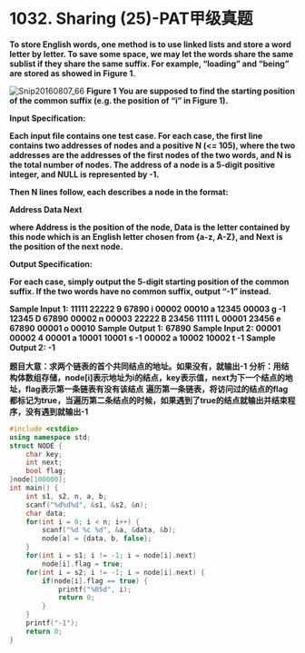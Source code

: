 # 1032. Sharing (25)-PAT甲级真题

**To store English words, one method is to use linked lists and store a word letter by letter. To save some space, we may let the words share the same sublist if they share the same suffix. For example, “loading” and “being” are stored as showed in Figure 1.**

![Snip20160807_66](http://www.liuchuo.net/wp-content/uploads/2016/08/Snip20160807_66.png)
**Figure 1**
**You are supposed to find the starting position of the common suffix (e.g. the position of “i” in Figure 1).**

**Input Specification:**

**Each input file contains one test case. For each case, the first line contains two addresses of nodes and a positive N (<= 105), where the two addresses are the addresses of the first nodes of the two words, and N is the total number of nodes. The address of a node is a 5-digit positive integer, and NULL is represented by -1.**

**Then N lines follow, each describes a node in the format:**

**Address Data Next**

**where Address is the position of the node, Data is the letter contained by this node which is an English letter chosen from {a-z, A-Z}, and Next is the position of the next node.**

**Output Specification:**

**For each case, simply output the 5-digit starting position of the common suffix. If the two words have no common suffix, output “-1” instead.**

**Sample Input 1:**
**11111 22222 9**
**67890 i 00002**
**00010 a 12345**
**00003 g -1**
**12345 D 67890**
**00002 n 00003**
**22222 B 23456**
**11111 L 00001**
**23456 e 67890**
**00001 o 00010**
**Sample Output 1:**
**67890**
**Sample Input 2:**
**00001 00002 4**
**00001 a 10001**
**10001 s -1**
**00002 a 10002**
**10002 t -1**
**Sample Output 2:**
**-1**

**题目大意：求两个链表的首个共同结点的地址。如果没有，就输出-1**
**分析：用结构体数组存储，node[i]表示地址为i的结点，key表示值，next为下一个结点的地址，flag表示第一条链表有没有该结点**
**遍历第一条链表，将访问过的结点的flag都标记为true，当遍历第二条结点的时候，如果遇到了true的结点就输出并结束程序，没有遇到就输出-1**

```c++
#include <cstdio>
using namespace std;
struct NODE {
    char key;
    int next;
    bool flag;
}node[100000];
int main() {
    int s1, s2, n, a, b;
    scanf("%d%d%d", &s1, &s2, &n);
    char data;
    for(int i = 0; i < n; i++) {
        scanf("%d %c %d", &a, &data, &b);
        node[a] = {data, b, false};
    }
    for(int i = s1; i != -1; i = node[i].next)
        node[i].flag = true;
    for(int i = s2; i != -1; i = node[i].next) {
        if(node[i].flag == true) {
            printf("%05d", i);
            return 0;
        }
    }
    printf("-1");
    return 0;
}
```

